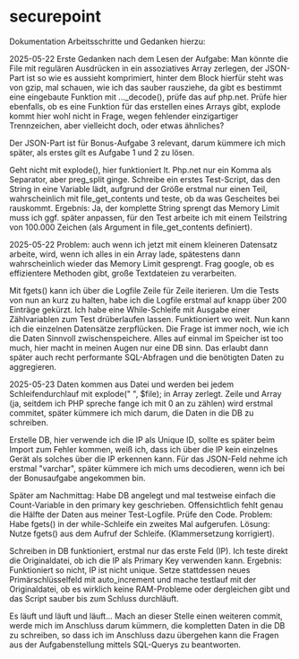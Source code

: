 # securepoint
Dokumentation Arbeitsschritte und Gedanken hierzu:

2025-05-22
Erste Gedanken nach dem Lesen der Aufgabe:
Man könnte die File mit regulären Ausdrücken in ein assoziatives Array zerlegen, der JSON-Part ist so wie es aussieht komprimiert, hinter dem Block hierfür steht was von gzip, mal schauen, wie ich das sauber rausziehe, da gibt es bestimmt eine eingebaute Funktion mit ..._decode(), prüfe das auf php.net. Prüfe hier ebenfalls, ob es eine Funktion für das erstellen eines Arrays gibt, explode kommt hier wohl nicht in Frage, wegen fehlender einzigartiger Trennzeichen, aber vielleicht doch, oder etwas ähnliches?

Der JSON-Part ist für Bonus-Aufgabe 3 relevant, darum kümmere ich mich später, als erstes gilt es Aufgabe 1 und 2 zu lösen.

Geht nicht mit explode(), hier funktioniert lt. Php.net nur ein Komma als Separator, aber preg_split ginge. Schreibe ein erstes Test-Script, das den String in eine Variable lädt, aufgrund der Größe erstmal nur einen Teil, wahrscheinlich mit file_get_contents und teste, ob da was Gescheites bei rauskommt. Ergebnis: Ja, der komplette String sprengt das Memory Limit muss ich ggf. später anpassen, für den Test arbeite ich mit einem Teilstring von 100.000 Zeichen (als Argument in file_get_contents definiert).

2025-05-22
Problem: auch wenn ich jetzt mit einem kleineren Datensatz arbeite, wird, wenn ich alles in ein Array lade, spätestens dann wahrscheinlich wieder das Memory Limit gesprengt. Frag google, ob es effizientere Methoden gibt, große Textdateien zu verarbeiten.

Mit fgets() kann ich über die Logfile Zeile für Zeile iterieren. Um die Tests von nun an kurz zu halten, habe ich die Logfile erstmal auf knapp über 200 Einträge gekürzt. Ich habe eine While-Schleife mit Ausgabe einer Zählvariablen zum Test drüberlaufen lassen. Funktioniert wo weit. Nun kann ich die einzelnen Datensätze zerpflücken. Die Frage ist immer noch, wie ich die Daten Sinnvoll zwischenspeichere. Alles auf einmal im Speicher ist too much, hier macht in meinen Augen nur eine DB sinn. Das erlaubt dann später auch recht performante SQL-Abfragen und die benötigten Daten zu aggregieren.

2025-05-23
Daten kommen aus Datei und werden bei jedem Schleifendurchlauf mit explode(" ", $file); in Array zerlegt. Zeile und Array (ja, seitdem ich PHP spreche fange ich mit 0 an zu zählen) wird erstmal commitet, später kümmere ich mich darum, die Daten in die DB zu schreiben. 

Erstelle DB, hier verwende ich die IP als Unique ID, sollte es später beim Import zum Fehler kommen, weiß ich, dass ich über die IP kein einzelnes Gerät als solches über die IP erkennen kann. 
Für das JSON-Feld nehme ich erstmal "varchar", später kümmere ich mich ums decodieren, wenn ich bei der Bonusaufgabe angekommen bin.

Später am Nachmittag: Habe DB angelegt und mal testweise einfach die Count-Variable in den primary key geschrieben. Offensichtlich fehlt genau die Hälfte der Daten aus meiner Test-Logfile. Prüfe den Code.
Problem: Habe fgets() in der while-Schleife ein zweites Mal aufgerufen. Lösung: Nutze fgets() aus dem Aufruf der Schleife. (Klammersetzung korrigiert).

Schreiben in DB funktioniert, erstmal nur das erste Feld (IP). Ich teste direkt die Originaldatei, ob ich die IP als Primary Key verwenden kann. Ergebnis: Funktioniert so nicht, IP ist nicht unique. Setze stattdessen neues Primärschlüsselfeld mit auto_increment und mache testlauf mit der Originaldatei, ob es wirklich keine RAM-Probleme oder dergleichen gibt und das Script sauber bis zum Schluss durchläuft.

Es läuft und läuft und läuft... Mach an dieser Stelle einen weiteren commit, werde mich im Anschluss darum kümmern, die kompletten Daten in die DB zu schreiben, so dass ich im Anschluss dazu übergehen kann die Fragen aus der Aufgabenstellung mittels SQL-Querys zu beantworten.
